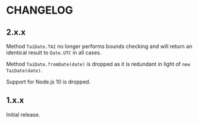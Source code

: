 # CHANGELOG

## 2.x.x

Method `TaiDate.TAI` no longer performs bounds checking and will return an identical result to `Date.UTC` in all cases.

Method `TaiDate.fromDate(date)` is dropped as it is redundant in light of `new TaiDate(date)`.

Support for Node.js 10 is dropped.

## 1.x.x

Initial release.
